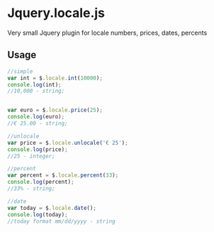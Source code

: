 Jquery.locale.js
========

Very small Jquery plugin for locale numbers, prices, dates, percents



## Usage

```javascript
//simple
var int = $.locale.int(10000);
console.log(int);
//10,000 - string;


var euro = $.locale.price(25);
console.log(euro);
//€ 25.00 - string;

//unlocale
var price = $.locale.unlocale('€ 25');
console.log(price);
//25 - integer;

//percent
var percent = $.locale.percent(33);
console.log(percent);
//33% - string;

//date
var today = $.locale.date();
console.log(today);
//today format mm/dd/yyyy - string
```
